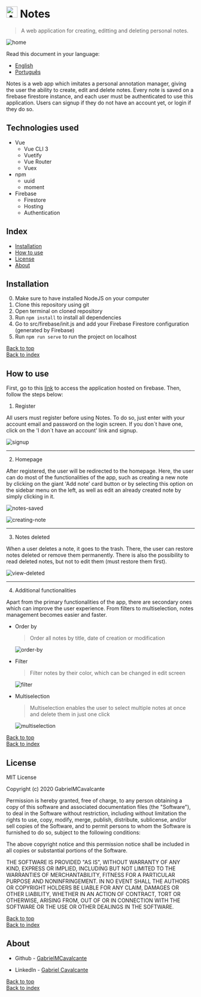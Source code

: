 # <img src="src/.github/app-logo.png" width=30 height=30 alt="App Logo"/> Notes

> A web application for creating, editting and deleting personal notes.

![home](src/.github/home.png)

Read this document in your language: 
- [English](README.md) 
- [Português](README.pt.md)

Notes is a web app which imitates a personal annotation manager, giving the user the ability to create, edit and delete notes.
Every note is saved on a firebase firestore instance, and each user must be authenticated to use this application. Users can signup
if they do not have an account yet, or login if they do so.

## Technologies used

- Vue
  - Vue CLI 3
  - Vuetify
  - Vue Router
  - Vuex
- npm
  - uuid
  - moment
- Firebase
  - Firestore
  - Hosting
  - Authentication

## Index

- [Installation](#installation)
- [How to use](#how-to-use)
- [License](#license)
- [About](#about)

## Installation

0. Make sure to have installed NodeJS on your computer
1. Clone this repository using git
1. Open terminal on cloned repository
1. Run ``npm install`` to install all dependencies
1. Go to src/firebase/init.js and add your Firebase Firestore configuration (generated by Firebase)
1. Run ``npm run serve`` to run the project on localhost

[Back to top](#notes) <br>
[Back to index](#index)

## How to use

<p>First, go to this <a href="https://notes-5cf6a.firebaseapp.com">link</a> to access the application hosted on firebase.
Then, follow the steps below:</p>

1. Register
  <p>All users must register before using Notes. To do so, just enter with your account email and password on the login screen.
  If you don´t have one, click on the 'I don´t have an account' link and signup.</p>
  
  ![signup](src/.github/signup.png)
  
  <hr>
  
2. Homepage
  <p>After registered, the user will be redirected to the homepage. Here, the user can do most of the functionalities of the app, such     as creating a new note by clicking on the giant 'Add note' card button or by selecting this option on the sidebar menu on the left, as   well as edit an already created note by simply clicking in it.</p>
  
  ![notes-saved](src/.github/notes-saved.png "Notes created by the user")
  
  ![creating-note](src/.github/creating-note.png "Editting note")
  
  <hr>
  
3. Notes deleted
  <p>When a user deletes a note, it goes to the trash. There, the user can restore notes deleted or remove them permanently. There is     also the possibility to read deleted notes, but not to edit them (must restore them first).</p>
  
  ![view-deleted](src/.github/view-deleted.png)
  
  <hr>
  
4. Additional functionalities
  <p>Apart from the primary functionalities of the app, there are secondary ones which can improve the user experience. From filters to   multiselection, notes management becomes easier and faster.</p>
  
  - Order by
    > <p>Order all notes by title, date of creation or modification</p>
    ![order-by](src/.github/order-by.png)
  
  - Filter
    > <p>Filter notes by their color, which can be changed in edit screen</p>
    ![filter](src/.github/filter.png)
  
  - Multiselection
    > <p>Multiselection enables the user to select multiple notes at once and delete them in just one click</p>
    ![multiselection](src/.github/multiselection.png)
  
[Back to top](#notes) <br>
[Back to index](#index)

## License
MIT License

Copyright (c) 2020 GabrielMCavalcante

Permission is hereby granted, free of charge, to any person obtaining a copy
of this software and associated documentation files (the "Software"), to deal
in the Software without restriction, including without limitation the rights
to use, copy, modify, merge, publish, distribute, sublicense, and/or sell
copies of the Software, and to permit persons to whom the Software is
furnished to do so, subject to the following conditions:

The above copyright notice and this permission notice shall be included in all
copies or substantial portions of the Software.

THE SOFTWARE IS PROVIDED "AS IS", WITHOUT WARRANTY OF ANY KIND, EXPRESS OR
IMPLIED, INCLUDING BUT NOT LIMITED TO THE WARRANTIES OF MERCHANTABILITY,
FITNESS FOR A PARTICULAR PURPOSE AND NONINFRINGEMENT. IN NO EVENT SHALL THE
AUTHORS OR COPYRIGHT HOLDERS BE LIABLE FOR ANY CLAIM, DAMAGES OR OTHER
LIABILITY, WHETHER IN AN ACTION OF CONTRACT, TORT OR OTHERWISE, ARISING FROM,
OUT OF OR IN CONNECTION WITH THE SOFTWARE OR THE USE OR OTHER DEALINGS IN THE
SOFTWARE.

[Back to top](#notes) <br>
[Back to index](#index)

## About

- Github - [GabrielMCavalcante](https://github.com/GabrielMCavalcante)

- LinkedIn - [Gabriel Cavalcante](https://www.linkedin.com/in/gabriel-cavalcante-4182061a2)

[Back to top](#notes) <br>
[Back to index](#index)
